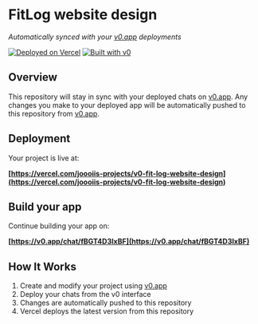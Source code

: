 # FitLog website design

*Automatically synced with your [v0.app](https://v0.app) deployments*

[![Deployed on Vercel](https://img.shields.io/badge/Deployed%20on-Vercel-black?style=for-the-badge&logo=vercel)](https://vercel.com/joooiis-projects/v0-fit-log-website-design)
[![Built with v0](https://img.shields.io/badge/Built%20with-v0.app-black?style=for-the-badge)](https://v0.app/chat/fBGT4D3IxBF)

## Overview

This repository will stay in sync with your deployed chats on [v0.app](https://v0.app).
Any changes you make to your deployed app will be automatically pushed to this repository from [v0.app](https://v0.app).

## Deployment

Your project is live at:

**[https://vercel.com/joooiis-projects/v0-fit-log-website-design](https://vercel.com/joooiis-projects/v0-fit-log-website-design)**

## Build your app

Continue building your app on:

**[https://v0.app/chat/fBGT4D3IxBF](https://v0.app/chat/fBGT4D3IxBF)**

## How It Works

1. Create and modify your project using [v0.app](https://v0.app)
2. Deploy your chats from the v0 interface
3. Changes are automatically pushed to this repository
4. Vercel deploys the latest version from this repository
